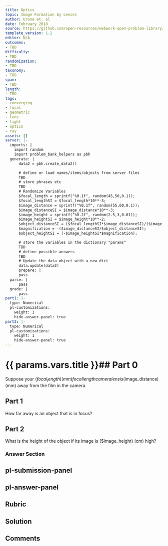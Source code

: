 ```yaml
---
title: Optics
topic: Image Formation by Lenses
author: Urone et. al
date: February 2018
source: https://github.com/open-resources/webwork-open-problem-library/tree/master/Contrib/BrockPhysics/College_Physics_Urone/25.Geometric_Optics/Image_Formation_by_Lenses/NU_U17-25-06-011.pg
template_version: 1.2
editor: N/A
outcomes:
- TBD
difficulty:
- TBD
randomization:
- TBD
taxonomy:
- TBD
span:
- TBD
length:
- TBD
tags:
- converging
- focal
- geometric
- lens
- light
- optics
- ray
assets: []
server: |-
  imports: |
    import random
    import problem_bank_helpers as pbh
  generate: |
      data2 = pbh.create_data2()

      # define or load names/items/objects from server files
      TBD
      # store phrases etc
      TBD
      # Randomize Variables
      $focal_length = sprintf("%0.1f", random(45,50,0.1));
      $focal_lengthSI = $focal_length*10**-3;
      $image_distance = sprintf("%0.1f", random(55,60,0.1));
      $image_distanceSI = $image_distance*10**-3;
      $image_height = sprintf("%0.2f", random(2.5,3,0.01));
      $image_heightSI = $image_height*10**-2;
      $object_distanceSI = ($focal_lengthSI*$image_distanceSI)/($image_distanceSI-$focal_lengthSI);
      $magnification = -($image_distanceSI/$object_distanceSI);
      $object_heightSI = (-$image_heightSI*$magnification);

      # store the variables in the dictionary "params"
      TBD
      # define possible answers
      TBD
      # Update the data object with a new dict
      data.update(data2)
      prepare: |
      pass
  parse: |
      pass
  grade: |
      pass
part1: |-
  type: Numerical
  pl-customizations:
    weight: 1
    hide-answer-panel: true
part2: |-
  type: Numerical
  pl-customizations:
    weight: 1
    hide-answer-panel: true
---
```


# {{ params.vars.title }}## Part 0 
Suppose your ($focal_length) (mm) focal length camera lens is ($image_distance) (mm) away from the film in the camera. 
## Part 1 
How far away is an object that is in focus? 
## Part 2 
What is the height of the object if its image is ($image_height) (cm) high? 


### Answer Section 


## pl-submission-panel 


## pl-answer-panel 


## Rubric 


## Solution 


## Comments 


